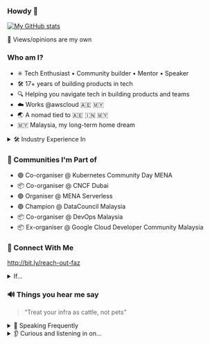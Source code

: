 
### Howdy 👋

[![My GitHub stats](https://github-readme-stats.vercel.app/api?username=thecloudranger&theme=radical&show_icons=true)](https://github.com/anuraghazra/github-readme-stats)

🚧 Views/opinions are my own

### Who am I?
- ✳️ Tech Enthusiast • Community builder •  Mentor • Speaker
- 🛠️ 17+ years of building products in tech
- 🔍 Helping you navigate tech in building products and teams
- ☁️ Works @awscloud 🇦🇪 🇲🇾
- 🌏 A nomad tied to 🇦🇪 🇮🇳 🇲🇾
- 🇲🇾 Malaysia, my long-term home dream

<details>
  <summary>🛠️ Industry Experience In</summary>
  
- Telco
- HR Tech
- Logistics
- Tech consulting
- Cloud platforms (containers, serverless)
</details>

### 🌱 Communities I'm Part of
- 🟣 Co-organiser @ Kubernetes Community Day MENA  
- 📦 Co-organiser @ CNCF Dubai
- 🟣 Organiser @ MENA Serverless
- 🟣 Champion @ DataCouncil Malaysia  
- 📦 Co-organiser @ DevOps Malaysia
- 📦 Ex-organiser @ Google Cloud Developer Community Malaysia

### 🔗 Connect With Me
http://bit.ly/reach-out-faz
<details>
  <summary>If...</summary>

- DM me on LinkedIn link above to know more on how we can work together:
  - 📣 If you’re passionate about speaking on the cloud in tech communities
  - 🎤 If you're interested in having me as a speaker at your community or organisation
  - 🌱 If you want me to mentor you or your team on engineering best practices, back-end & cloud development, or in general to be an awesome techie
  - 👍 If you want to just connect
- Or even better, raise an issue on this repo to get in touch!
</details>


### 🔊 Things you hear me say
> “Treat your infra as cattle, not pets”


<details>
  <summary>🎤 Speaking Frequently</summary>

- 📌 How to use X on AWS
- 📌 How to DevOps/Scale/Develop on the cloud
- 📌 Software and Cloud Architecture
- 📌 How to Scale Your Apps Better
- 📌 Start Tech Communities in your Company
- 📌 How to get into an X role in tech
- 📌 Scaling your tech teams
- 📌 Production Horror stories
- 📌 and more to come!

also speaking and helping folks on how to...
- 📌 Break into #BigTech & #FAANG
- 📌 Land Data Science and ML roles
- 📌 Prepare for a Tech interview
- 📌 Use LinkedIn, Indeed for Job Search
- 📌 Pitch Yourself to Recruiters
</details>

<details>
  <summary>👂 Curious and listening in on...</summary>

- 📌 Hustling and building products in startups
- 📌 Economies of Asia and the Middle East North Africa (MENA) region
- 📌 Halal / Taqwa tech
  
</details>



<!--
**thecloudranger/thecloudranger** is a ✨ _special_ ✨ repository because its `README.md` (this file) appears on your GitHub profile.

Here are some ideas to get you started:

- 🔭 I’m currently working on ...
- 🌱 I’m currently learning ...
- 👯 I’m looking to collaborate on ...
- 🤔 I’m looking for help with ...
- 💬 Ask me about ...
- 📫 How to reach me: ...
- 😄 Pronouns: ...
- ⚡ Fun fact: ...
-->

